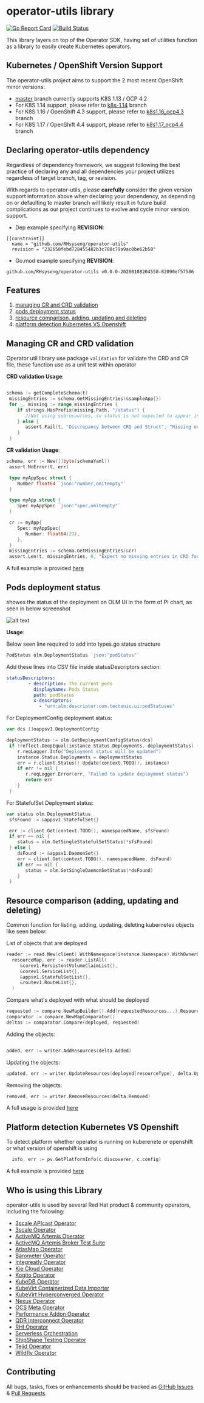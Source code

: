 # operator-utils library
[![Go Report Card](https://goreportcard.com/badge/github.com/RHsyseng/operator-utils)](https://goreportcard.com/report/github.com/RHsyseng/operator-utils)
[![Build Status](https://travis-ci.org/RHsyseng/operator-utils.svg?branch=master)](https://travis-ci.org/RHsyseng/operator-utils)


This library layers on top of the Operator SDK, having set of utilities function as a library to easily create Kubernetes operators.

## Kubernetes / OpenShift Version Support
The operator-utils project aims to support the 2 most recent OpenShift minor versions:

- [master](https://github.com/RHsyseng/operator-utils/tree/master) branch currently supports K8S 1.13 / OCP 4.2
- For K8S 1.14 support, please refer to [k8s-1.14](https://github.com/RHsyseng/operator-utils/tree/k8s-1.14) branch
- For K8S 1.16 / OpenShift 4.3 support, please refer to [k8s1.16_ocp4.3](https://github.com/RHsyseng/operator-utils/tree/k8s1.16_ocp4.3) branch
- For K8S 1.17 / OpenShift 4.4 support, please refer to [k8s1.17_ocp4.4](https://github.com/RHsyseng/operator-utils/tree/k8s1.17_ocp4.4) branch


## Declaring operator-utils dependency


Regardless of dependency framework, we suggest following the best practice of declaring any and all dependencies your project utilizes regardless of target branch, tag, or revision. 

With regards to operator-utils, please **carefully** consider the given version support information above when declaring your dependency, as depending on or defaulting to master branch will likely result in future build complications as our project continues to evolve and cycle minor version support.   

- Dep example specifying **REVISION**:
```
[[constraint]]
  name = "github.com/RHsyseng/operator-utils"
  revision = "232650febd728455482b3c780c79a9ac0be62b50"
```

- Go.mod example specifying **REVISION**:
```
github.com/RHsyseng/operator-utils v0.0.0-20200108204558-82090ef57586
```


## Features

1. [managing CR and CRD validation](#managing-cr-and-crd-validation)
2. [pods deployment status ](#pods-deployment-status)
3. [resource comparison, adding, updating and deleting](#resource-comparison-adding-updating-and-deleting)
4. [platform detection Kubernetes VS Openshift](#platform-detection-kubernetes-vs-openshift)


## Managing CR and CRD validation

Operator util library use package ``validation`` for validate the CRD  and CR file, these function use as a unit test within operator

**CRD validation Usage**:
```go

schema := getCompleteSchema(t)
 missingEntries := schema.GetMissingEntries(&sampleApp{})
 for _, missing := range missingEntries {
    if strings.HasPrefix(missing.Path, "/status") {
       //Not using subresources, so status is not expected to appear in CRD
    } else {
       assert.Fail(t, "Discrepancy between CRD and Struct", "Missing or incorrect schema validation at %v, expected type %v", missing.Path, missing.Type)
    }
 }


```


**CR validation Usage**:
```go
schema, err := New([]byte(schemaYaml))
 assert.NoError(t, err)

 type myAppSpec struct {
    Number float64 `json:"number,omitempty"`
 }

 type myApp struct {
    Spec myAppSpec `json:"spec,omitempty"`
 }

 cr := myApp{
    Spec: myAppSpec{
       Number: float64(23),
    },
 }
 missingEntries := schema.GetMissingEntries(&cr)
 assert.Len(t, missingEntries, 0, "Expect no missing entries in CRD for this struct: %v", missingEntries)
```
A full example is provided [here](./pkg/validation/schema_sync_test.go)


## Pods deployment status

 showes the status of the deployment on OLM UI in the form of PI chart, as seen in below screenshot

![alt text](deployment-satus.png "pods PI chart")

**Usage**:

Below seen line required to add into types.go status structure

```go
PodStatus olm.DeploymentStatus `json:"podStatus"`

```
Add these lines into CSV file inside statusDescriptors section:

```yaml
statusDescriptors:
        - description: The current pods
          displayName: Pods Status
          path: podStatus
          x-descriptors:
            - "urn:alm:descriptor:com.tectonic.ui:podStatuses"
```

For DeploymentConfig deployment status:

```go
var dcs []oappsv1.DeploymentConfig

deploymentStatus := olm.GetDeploymentConfigStatus(dcs)
 if !reflect.DeepEqual(instance.Status.Deployments, deploymentStatus) {
    r.reqLogger.Info("Deployment status will be updated")
    instance.Status.Deployments = deploymentStatus
    err = r.client.Status().Update(context.TODO(), instance)
    if err != nil {
       r.reqLogger.Error(err, "Failed to update deployment status")
       return err
    }
 }

```

For StatefulSet Deployment status:

```go
var status olm.DeploymentStatus
 sfsFound := &appsv1.StatefulSet{}

 err := client.Get(context.TODO(), namespacedName, sfsFound)
 if err == nil {
    status = olm.GetSingleStatefulSetStatus(*sfsFound)
 } else {
    dsFound := &appsv1.DaemonSet{}
    err = client.Get(context.TODO(), namespacedName, dsFound)
    if err == nil {
       status = olm.GetSingleDaemonSetStatus(*dsFound)
    }
 }

```

## Resource comparison (adding, updating and deleting)

Common function for listing, adding, updating, deleting kubernetes objects like seen below:


List of objects that are deployed

```go
reader := read.New(client).WithNamespace(instance.Namespace).WithOwnerObject(instance)
  resourceMap, err := reader.ListAll(
     &corev1.PersistentVolumeClaimList{},
     &corev1.ServiceList{},
     &appsv1.StatefulSetList{},
     &routev1.RouteList{},
  )
```



Compare what's deployed with what should be deployed

```go
requested := compare.NewMapBuilder().Add(requestedResources...).ResourceMap()
comparator := compare.NewMapComparator()
deltas := comparator.Compare(deployed, requested)
```

Adding the objects:

```go

added, err := writer.AddResources(delta.Added)

```

Updating the objects:

```go
updated, err := writer.UpdateResources(deployed[resourceType], delta.Updated)
```

Removing the objects:
```go
removed, err := writer.RemoveResources(delta.Removed)
```


A full usage is provided [here]( https://github.com/kiegroup/kie-cloud-operator/blob/6964179113e4f57d47bead03578ae6ed8e9caa8b/pkg/controller/kieapp/kieapp_controller.go#L136-L163)




## Platform detection Kubernetes VS Openshift

To detect platform whether operator is running on kuberenete or openshift  or what version of openshift is using

```go
  info, err := pv.GetPlatformInfo(c.discoverer, c.config)
```
A full example is provided [here](./internal/platform/platform_versioner_test.go)

## Who is using this Library

operator-utils is used by several Red Hat product & community operators, including the following:  

- [3scale APIcast Operator](https://github.com/3scale/apicast-operator)
- [3scale Operator](https://github.com/3scale/3scale-operator)
- [ActiveMQ Artemis Operator](https://github.com/rh-messaging/activemq-artemis-operator)
- [ActiveMQ Artemis Broker Test Suite](https://github.com/artemiscloud/openshift-broker-test-suite)
- [AtlasMap Operator](https://github.com/atlasmap/atlasmap-operator)
- [Barometer Operator](https://github.com/aneeshkp/barometer-operator)
- [Integreatly Operator](https://github.com/integr8ly/integreatly-operator)
- [Kie Cloud Operator](https://github.com/kiegroup/kie-cloud-operator)
- [Kogito Operator](https://github.com/kiegroup/kogito-cloud-operator)
- [KubeDB Operator](https://github.com/mrhillsman/kubedb-operator)
- [KubeVirt Containerized Data Importer](https://github.com/kubevirt/containerized-data-importer)
- [KubeVirt Hyperconverged Operator](https://github.com/kubevirt/hyperconverged-cluster-operator)
- [Nexus Operator](https://github.com/m88i/nexus-operator)
- [OCS Meta Operator](https://github.com/openshift/ocs-operator)
- [Performance Addon Operator](https://github.com/openshift-kni/performance-addon-operators)
- [QDR Interconnect Operator](https://github.com/interconnectedcloud/qdr-operator)
- [RHI Operator](https://github.com/redhat-integration/rhi-operator)
- [Serverless Orchestration](https://github.com/RHsyseng/serverless-orchestration)
- [ShipShape Testing Operator](https://github.com/rh-messaging/shipshape)
- [Teiid Operator](https://github.com/teiid/teiid-operator)
- [Wildfly Operator](https://github.com/wildfly/wildfly-operator)

## Contributing
All bugs, tasks, fixes or enhancements should be tracked as [GitHub Issues](https://github.com/RHsyseng/operator-utils/issues) & [Pull Requests](https://github.com/RHsyseng/operator-utils/pulls).
